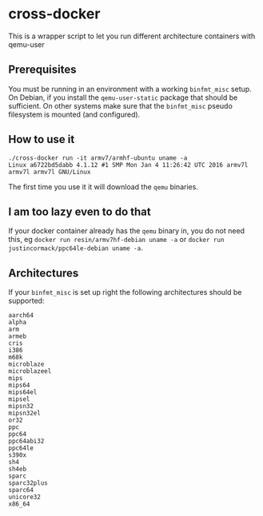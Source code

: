 # cross-docker

This is a wrapper script to let you run different architecture containers with qemu-user

## Prerequisites

You must be running in an environment with a working `binfmt_misc` setup. On Debian, if you
install the `qemu-user-static` package that should be sufficient. On other systems make
sure that the `binfmt_misc` pseudo filesystem is mounted (and configured).

## How to use it

```
./cross-docker run -it armv7/armhf-ubuntu uname -a
Linux a6722bd5dabb 4.1.12 #1 SMP Mon Jan 4 11:26:42 UTC 2016 armv7l armv7l armv7l GNU/Linux
```

The first time you use it it will download the `qemu` binaries.

## I am too lazy even to do that

If your docker container already has the `qemu` binary in, you do not need this, eg
`docker run resin/armv7hf-debian uname -a` or `docker run justincormack/ppc64le-debian uname -a`.

## Architectures

If your `binfmt_misc` is set up right the following architectures should be supported:

```
aarch64
alpha
arm
armeb
cris
i386
m68k
microblaze
microblazeel
mips
mips64
mips64el
mipsel
mipsn32
mipsn32el
or32
ppc
ppc64
ppc64abi32
ppc64le
s390x
sh4
sh4eb
sparc
sparc32plus
sparc64
unicore32
x86_64
``` 
